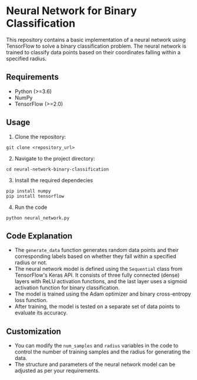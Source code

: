 # Neural Network for Binary Classification

This repository contains a basic implementation of a neural network using TensorFlow to solve a binary classification problem. The neural network is trained to classify data points based on their coordinates falling within a specified radius.

## Requirements
- Python (>=3.6)
- NumPy
- TensorFlow (>=2.0)

## Usage

1. Clone the repository:

```shell
git clone <repository_url>
```

2. Navigate to the project directory:

```shell
cd neural-network-binary-classification
```

3. Install the required dependecies

```shell
pip install numpy
pip install tensorflow
```

4. Run the code
```shell
python neural_network.py
```

## Code Explanation
- The `generate_data` function generates random data points and their corresponding labels based on whether they fall within a specified radius or not.
- The neural network model is defined using the `Sequential` class from TensorFlow's Keras API. It consists of three fully connected (dense) layers with ReLU activation functions, and the last layer uses a sigmoid activation function for binary classification.
- The model is trained using the Adam optimizer and binary cross-entropy loss function.
- After training, the model is tested on a separate set of data points to evaluate its accuracy.

## Customization
- You can modify the `num_samples` and `radius` variables in the code to control the number of training samples and the radius for generating the data.
- The structure and parameters of the neural network model can be adjusted as per your requirements.
